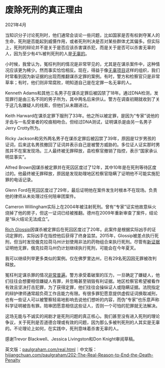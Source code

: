 


# 废除死刑的真正理由
2021年4月

当知识分子讨论死刑时，他们通常会谈论一些问题，比如国家是否有权剥夺某人的生命，死刑是否能起到威慑作用，或者死刑判决是否对某些群体尤其偏多。但实际上，死刑的辩论并不是关于是否应该杀害谋杀犯，而是关于是否可以杀害无辜的人，因为至少有4%被判死刑的人是[无辜的](https://www.pnas.org/content/111/20/7230)。

小时候，我曾认为，冤枉判刑的情况是非常罕见的，尤其是在谋杀案件中，这种情况应该更为稀少。然而事实恰恰相反。现在，得益于像[无辜项目](https://innocenceproject.org/all-cases)这样的组织，我们时常看到因为新证据的出现而推翻谋杀定罪的案例。有时，警方和检察官只是非常草率；有时，他们则非常腐败，明知道自己是在定罪一名无辜的人。

Kenneth Adams和其他三名男子在谋杀定罪后被囚禁了18年。通过DNA检测，发现罪行是由三名不同的男子所为，其中两名后来供认。警方在调查初期就收到了关于这几名嫌疑人的线索，但他们从未跟进过。

Keith Harward在谋杀定罪下服刑了33年。他之所以被定罪，是因为“专家”说他的牙齿与一名受害者的咬痕相吻合。但经过DNA测试，证明谋杀是由另一名男子Jerry Crotty所为。

Ricky Jackson和另外两名男子在谋杀定罪后被囚禁了39年，原因是12岁男孩的证词，后来这名男孩撤回了证词并表示自己是被警方威胁的。多位证人证实那时男孩并不在案发现场。三人最终被无罪释放，县检察官撤销了指控，表示“国家承认明显事实”。

Alfred Brown因谋杀被定罪并在死囚区度过了12年，其中10年是在死刑等待区度过的。他最终被无罪释放，原因是发现助理地区检察官隐瞒了证明他不可能实施犯罪的电话记录。

Glenn Ford在死囚区度过了29年，最后证明他在案件发生时根本不在现场。负责他的律师从未处理过任何陪审团案件。

Cameron Willingham实际上在2004年被注射死刑。曾有“专家”证实他故意纵火烧掉了他的房子，但这一证词已经被推翻。德州在2009年重新审查了案件，结论是“纵火结论无法成立”。

[Rich Glossip](https://saverichardglossip.com/facts)因谋杀被定罪后在死囚区度过了20年。此案件是根据实际凶手的证词定罪的，实际凶手在指控他后获得了终身监禁。2015年，Glossip被差点执行死刑，但当时发现俄克拉荷马州计划使用非法的药物组合来执行死刑。尽管有[新证据](https://www.usnews.com/news/best-states/oklahoma/articles/2020-10-14/attorney-for-oklahoma-death-row-inmate-claims-new-evidence)证明他无罪，俄克拉荷马州仍计划继续执行死刑，可能会在今年夏天。

我可以继续列举更多类似的案例。仅在佛罗里达州，已有29名死囚因无罪被改判释放。

冤枉判定谋杀罪的情况[非常普遍](https://deathpenaltyinfo.org/policy-issues/innocence/description-of-innocence-cases)。警方承受着破案的压力，一旦确定了嫌疑人，他们往往会想要相信嫌疑人有罪，并忽略甚至销毁有利证据。地区检察官希望被看作有效且坚决打击犯罪，为了获得定罪，他们往往会操纵证人或隐瞒证据。法院指定的辩护律师通常超负荷工作且能力有限。有很多罪犯愿意提供虚假证词换取减刑，也有一些证人可以被警察轻易地影响去说他们想听的内容，而伪“专家”也乐意声称科学证明被告有罪。陪审团愿意相信这些证人，否则一个可怕的犯罪就无法解决。

这场无能与不诚实的闹剧才是死刑问题的真正核心。我们甚至没有进入死刑的理论争议，关于死刑是否道德合理或有效的问题，因为那么多被判死刑的人其实是无辜的。不论理论上如何，在实践中，死刑意味着杀害无辜的人。

感谢Trevor Blackwell、Jessica Livingston和Don Knight审阅草稿。

英文版：[paulgraham.com/real.html](https://paulgraham.com/real.html)｜中文版：[hijiangchuan.com/paulgraham/202-The-Real-Reason-to-End-the-Death-Penalty](https://hijiangchuan.com/paulgraham/202-The-Real-Reason-to-End-the-Death-Penalty)



